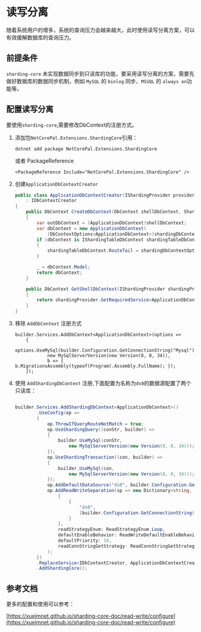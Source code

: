 # 读写分离

随着系统用户的增多，系统的查询压力会越来越大，此时使用读写分离方案，可以有效缓解数据库的查询压力。

## 前提条件

`sharding-core` 未实现数据同步到只读库的功能，要采用读写分离的方案，需要先做好数据库的数据同步机制，例如 `MySQL` 的 `binlog` 同步、`MSSQL` 的 `always on`功能等。

## 配置读写分离

要使用`sharding-core`,需要修改DbContext的注册方式。

1. 添加包`NetCorePal.Extensions.ShardingCore`引用：

   ```shell
   dotnet add package NetCorePal.Extensions.ShardingCore
   ```
   或者 PackageReference
   ```
   <PackageReference Include="NetCorePal.Extensions.ShardingCore" />
   ```

2. 创建`ApplicationDbContextCreator`

    ```csharp
    public class ApplicationDbContextCreator(IShardingProvider provider)
        : IDbContextCreator
    {
        public DbContext CreateDbContext(DbContext shellDbContext, ShardingDbContextOptions shardingDbContextOptions)
        {
            var outDbContext = (ApplicationDbContext)shellDbContext;
            var dbContext = new ApplicationDbContext(
                (DbContextOptions<ApplicationDbContext>)shardingDbContextOptions.DbContextOptions, outDbContext.Mediator);
            if (dbContext is IShardingTableDbContext shardingTableDbContext)
            {
                shardingTableDbContext.RouteTail = shardingDbContextOptions.RouteTail;
            }
    
            _ = dbContext.Model;
            return dbContext;
        }
    
        public DbContext GetShellDbContext(IShardingProvider shardingProvider)
        {
            return shardingProvider.GetRequiredService<ApplicationDbContext>();
        }
    }
    
    ```

3. 移除 `AddDbContext` 注册方式
    ```chsarp
    builder.Services.AddDbContext<ApplicationDbContext>(options =>
        {
            options.UseMySql(builder.Configuration.GetConnectionString("Mysql"),
                new MySqlServerVersion(new Version(8, 0, 34)),
                b => { b.MigrationsAssembly(typeof(Program).Assembly.FullName); });
        });
    
    ```

4. 使用 `AddShardingDbContext` 注册,下面配置为名称为`ds0`的数据源配置了两个只读库：

    ```csharp
    
    builder.Services.AddShardingDbContext<ApplicationDbContext>()
            .UseConfig(op =>
            {
                op.ThrowIfQueryRouteNotMatch = true;
                op.UseShardingQuery((conStr, builder) =>
                {
                    builder.UseMySql(conStr,
                        new MySqlServerVersion(new Version(8, 0, 34)));
                });
                op.UseShardingTransaction((con, builder) =>
                {
                    builder.UseMySql(con,
                        new MySqlServerVersion(new Version(8, 0, 34)));
                });
                op.AddDefaultDataSource("ds0", builder.Configuration.GetConnectionString("Mysql")); //配置写库
                op.AddReadWriteSeparation(sp => new Dictionary<string, IEnumerable<string>>    //配置只读库
                    {
                        {
                            "ds0",
                            [builder.Configuration.GetConnectionString("Mysql-Read1"), builder.Configuration.GetConnectionString("Mysql-Read2")]
                        }
                    },
                    readStrategyEnum: ReadStrategyEnum.Loop,
                    defaultEnableBehavior: ReadWriteDefaultEnableBehavior.DefaultDisable,
                    defaultPriority: 10,
                    readConnStringGetStrategy: ReadConnStringGetStrategyEnum.LatestFirstTime
                );
            })
            .ReplaceService<IDbContextCreator, ApplicationDbContextCreator>()
            .AddShardingCore();
    
    
    ```

## 参考文档

更多的配置和使用可以参考：

[https://xuejmnet.github.io/sharding-core-doc/read-write/configure](https://xuejmnet.github.io/sharding-core-doc/read-write/configure)